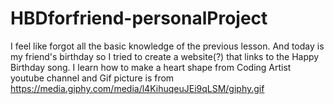 # HBDforfriend-personalProject
I feel like forgot all the basic knowledge of the previous lesson. And today is my friend's birthday so I tried to create a website(?) that links to the Happy Birthday song. I learn how to make a heart shape from Coding Artist youtube channel and Gif picture is from https://media.giphy.com/media/l4KihuqeuJEi9qLSM/giphy.gif

